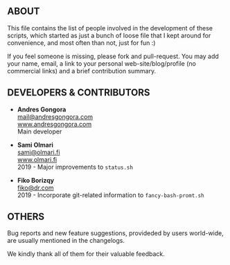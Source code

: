 <!--------------------------------------+-------------------------------------->
##                                    ABOUT
<!--------------------------------------+-------------------------------------->

This file contains the list of people involved in the development of these
scripts, which started as just a bunch of loose file that I kept around
for convenience, and most often than not, just for fun :)

If you feel someone is missing, please fork and pull-request.
You may add your name, email, a link to your personal web-site/blog/profile
(no commercial links) and a brief contribution summary.

<!-- The following list is roughly sorted in reverse cronological order. -->






<!--------------------------------------+-------------------------------------->
##                          DEVELOPERS & CONTRIBUTORS
<!--------------------------------------+-------------------------------------->

*	**Andres Gongora**  
	<mail@andresgongora.com>  
	www.andresgongora.com  
	Main developer

	
*	**Sami Olmari**	 
	<sami@olmari.fi>  
	www.olmari.fi  
	2019 - Major improvements to `status.sh`

	
*	**Fiko Borizqy**  
	<fiko@dr.com>  
	2019 - Incorporate git-related information to `fancy-bash-promt.sh`






<!--------------------------------------+-------------------------------------->
##                                    OTHERS
<!--------------------------------------+-------------------------------------->

Bug reports and new feature suggestions, provideded by users world-wide,
are usually mentioned in the changelogs.

We kindly thank all of them for their valuable feedback.

